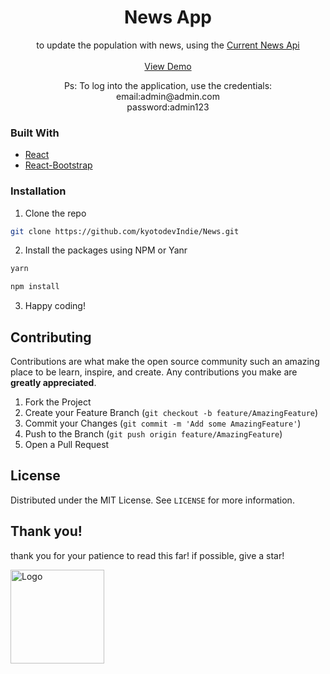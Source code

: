 
<h1 align="center">News App</h1>

  <p align="center">
   to update the population with news, using the <a href="https://currentsapi.services/en/docs/introduction">Current News Api</a>
    <br />
    <br />
    <a href="https://news-rho.vercel.app/">View Demo</a>
  </p>
  <p align="center">
    Ps: To log into the application, use the credentials: <br />
    email:admin@admin.com <br />
    password:admin123
  </p>
<!-- ABOUT THE PROJECT -->

### Built With

- [React](https://pt-br.reactjs.org/)
- [React-Bootstrap](https://react-bootstrap.netlify.app/getting-started/introduction/)

### Installation

1. Clone the repo

```sh
git clone https://github.com/kyotodevIndie/News.git
```

2. Install the packages using NPM or Yanr

```sh
yarn
```

```sh
npm install
```

3. Happy coding!

<!-- CONTRIBUTING -->

## Contributing

Contributions are what make the open source community such an amazing place to be learn, inspire, and create. Any contributions you make are **greatly appreciated**.

1. Fork the Project
2. Create your Feature Branch (`git checkout -b feature/AmazingFeature`)
3. Commit your Changes (`git commit -m 'Add some AmazingFeature'`)
4. Push to the Branch (`git push origin feature/AmazingFeature`)
5. Open a Pull Request

<!-- LICENSE -->

## License

Distributed under the MIT License. See `LICENSE` for more information.

## Thank you!

   <p> 
    thank you for your patience to read this far! if possible, give a star!
   </p> 
   <img src="src/assets/repoassets/1.gif" alt="Logo" width="150" height="150">

